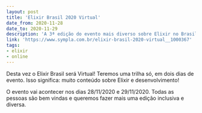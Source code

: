```yaml
---
layout: post
title: 'Elixir Brasil 2020 Virtual'
date_from: 2020-11-28
date_to: 2020-11-29
description: 'A 3ª edição do evento mais diverso sobre Elixir no Brasil'
link: 'https://www.sympla.com.br/elixir-brasil-2020-virtual__1000367'
tags:
- elixir
- online
---
```


Desta vez o Elixir Brasil será Virtual! Teremos uma trilha só, em dois dias de evento. Isso significa: muito conteúdo sobre Elixir e desenvolvimento!

O evento vai acontecer nos dias 28/11/2020 e 29/11/2020. Todas as pessoas são bem vindas e queremos fazer mais uma edição inclusiva e diversa.
